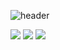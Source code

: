 ![header](https://capsule-render.vercel.app/api?type=slice&color=auto&height=300&section=header&text=Heesane&fontSize=80&animation=twinkling&fontAlign=80&descAlignY=100&rotate=15)

<!---
BADGE
https://img.shields.io/badge/<LABEL>-<MESSAGE>-<COLOR>
--->
<a href="http://www.codinghhs.tech" target="_blank"><img src="https://img.shields.io/badge/Python-black?style=python&logo=python&logoColor=white"/></a>
<a href="http://www.codinghhs.tech" target="_blank"><img src="https://img.shields.io/badge/MySQL-white?style=logitech&logo=mysql&logoColor=gray"/></a>
<a href="http://www.codinghhs.tech" target="_blank"><img src="https://img.shields.io/badge/Docker-2496ED?style=logitech&logo=docker&logoColor=white"/></a>

<!---
heesane/heesane is a ✨ special ✨ repository because its `README.md` (this file) appears on your GitHub profile.
You can click the Preview link to take a look at your changes.
--->
